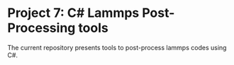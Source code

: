 # Project 7: C# Lammps Post-Processing tools
The current repository presents tools to post-process lammps codes using C#.